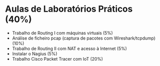 # Aulas de Laboratórios Práticos (40%)


- Trabalho de Routing I com máquinas virtuais (5%)
- Análise de ficheiro pcap (captura de pacotes com Wireshark/tcpdump) (10%)
- Trabalho de Routing II com NAT e acesso à Internet (5%)
- Instalar o Nagius (5%)
- Trabalho Cisco Packet Tracer com IoT (20%)
